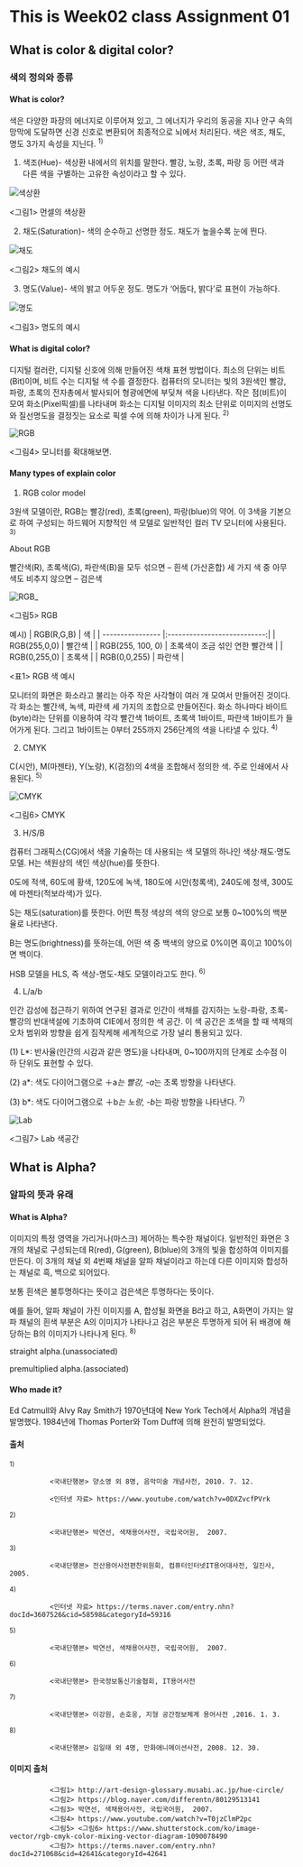# This is Week02 class Assignment 01
## What is color & digital color?
### 색의 정의와 종류

#### What is color?

색은 다양한 파장의 에너지로 이루어져 있고, 그 에너지가 우리의 동공을 지나 안구 속의 망막에 도달하면 신경 신호로 변환되어 최종적으로 뇌에서 처리된다.
색은 색조, 채도, 명도 3가지 속성을 지닌다. <sup>1)</sup>

1. 색조(Hue)- 색상환 내에서의 위치를 말한다. 빨강, 노랑, 초록, 파랑 등 어떤 색과 다른 색을 구별하는 고유한 속성이라고 할 수 있다.

![색상환](https://user-images.githubusercontent.com/70870803/93597174-96c4b900-f9f5-11ea-9cd4-d74f6c591064.jpg)
  
  <그림1> 먼셀의 색상환




2. 채도(Saturation)- 색의 순수하고 선명한 정도. 채도가 높을수록 눈에 띈다. 

![채도](https://user-images.githubusercontent.com/70870803/93597431-033fb800-f9f6-11ea-99c6-b03f7e9c3ce4.JPG)
  
  <그림2> 채도의 예시




3. 명도(Value)- 색의 밝고 어두운 정도. 명도가 ‘어둡다, 밝다’로 표현이 가능하다. 

![명도](https://user-images.githubusercontent.com/70870803/93597440-05a21200-f9f6-11ea-9bba-85f23f4f4e90.JPG)
  
  <그림3> 명도의 예시



#### What is digital color?

디지털 컬러란, 디지털 신호에 의해 만들어진 색채 표현 방법이다. 
최소의 단위는 비트(Bit)이며, 비트 수는 디지털 색 수를 결정한다. 
컴퓨터의 모니터는 빛의 3원색인 빨강, 파랑, 초록의 전자총에서 발사되어 형광에면에 부딪쳐 색을 나타낸다. 
작은 점(비트)이 모여 화소(Pixel픽셀)를 나타내며 화소는 디지털 이미지의 최소 단위로 이미지의 선명도와 질선명도을 결정짓는 요소로 픽셀 수에 의해 차이가 나게 된다. <sup>2)</sup>

![RGB](https://user-images.githubusercontent.com/70870803/93599723-8b738c80-f9f9-11ea-8f9a-01ddfc2d1a86.JPG)

   <그림4> 모니터를 확대해보면.


#### Many types of explain color

1. RGB color model

3원색 모델이란, RGB는 빨강(red), 초록(green), 파랑(blue)의 약어. 이 3색을 기본으로 하여 구성되는 하드웨어 지향적인 색 모델로 일반적인 컬러 TV 모니터에 사용된다. <sup>3)</sup>

About RGB

빨간색(R), 초록색(G), 파란색(B)을 모두 섞으면 – 흰색 (가산혼합) 
세 가지 색 중 아무 색도 비추지 않으면 – 검은색

![RGB_](https://user-images.githubusercontent.com/70870803/93600689-ff626480-f9fa-11ea-9509-2b2009a665cb.JPG)

   <그림5> RGB


예시)
| RGB(R,G,B)       |  색                         | 
| ---------------- |:---------------------------:|
| RGB(255,0,0)     | 빨간색                       | 
| RGB(255, 100, 0) | 초록색이 조금 섞인 연한 빨간색 |
| RGB(0,255,0)     | 초록색                       |
| RGB(0,0,255)     | 파란색                       |
      
   <표1> RGB 색 예시      
      
모니터의 화면은 화소라고 불리는 아주 작은 사각형이 여러 개 모여서 만들어진 것이다. 
각 화소는 빨간색, 녹색, 파란색 세 가지의 조합으로 만들어진다.
화소 하나마다 바이트(byte)라는 단위를 이용하여 각각 빨간색 1바이트, 초록색 1바이트, 파란색 1바이트가 들어가게 된다. 그리고 1바이트는 0부터 255까지 256단계의 색을 나타낼 수 있다. <sup>4)</sup>

2. CMYK

C(시안), M(마젠타), Y(노랑), K(검정)의 4색을 조합해서 정의한 색.
주로 인쇄에서 사용된다. <sup>5)</sup>

![CMYK](https://user-images.githubusercontent.com/70870803/93600697-01c4be80-f9fb-11ea-9672-d1fb446e2e60.JPG)

   <그림6> CMYK
   

3. H/S/B

컴퓨터 그래픽스(CG)에서 색을 기술하는 데 사용되는 색 모델의 하나인 색상·채도·명도 모델. 
H는 색원상의 색인 색상(hue)를 뜻한다.

0도에 적색, 60도에 황색, 120도에 녹색, 180도에 시안(청록색), 240도에 청색, 300도에 마젠타(적보라색)가 있다. 

S는 채도(saturation)를 뜻한다. 어떤 특정 색상의 색의 양으로 보통 0~100%의 백분율로 나타낸다. 

B는 명도(brightness)를 뜻하는데, 어떤 색 중 백색의 양으로 0%이면 흑이고 100%이면 백이다. 

HSB 모델을 HLS, 즉 색상-명도-채도 모델이라고도 한다. <sup>6)</sup>


4. L/a/b

인간 감성에 접근하기 위하여 연구된 결과로 인간이 색채를 감지하는 노랑-파랑, 초록-빨강의 반대색설에 기초하여 CIE에서 정의한 색 공간. 
이 색 공간은 조색을 할 때 색채의 오차 범위와 방향을 쉽게 짐작케해 세계적으로 가장 널리 통용되고 있다. 

(1) L*: 반사율(인간의 시감과 같은 명도)을 나타내며, 0~100까지의 단계로 소수점 이하 단위도 표현할 수 있다.

(2) a*: 색도 다이어그램으로 ＋a*는 빨강, -a*는 초록 방향을 나타낸다.

(3) b*: 색도 다이어그램으로 ＋b*는 노랑, -b*는 파랑 방향을 나타낸다. <sup>7)</sup>


![Lab](https://user-images.githubusercontent.com/70870803/93602352-7a2c7f00-f9fd-11ea-8dd3-a1d39b588011.jpg)

   <그림7> Lab 색공간
   
   
## What is Alpha?
### 알파의 뜻과 유래

#### What is Alpha?

이미지의 특정 영역을 가리거나(마스크) 제어하는 특수한 채널이다. 
일반적인 화면은 3개의 채널로 구성되는데 R(red), G(green), B(blue)의 3개의 빛을 합성하여 이미지를 만든다. 
이 3개의 채널 외 4번째 채널을 알파 채널이라고 하는데 다른 이미지와 합성하는 채널로 흑, 백으로 되어있다. 

보통 흰색은 불투명하다는 뜻이고 검은색은 투명하다는 뜻이다.

예를 들어, 알파 채널이 가진 이미지를 A, 합성될 화면을 B라고 하고, 
A화면이 가지는 알파 채널의 흰색 부분은 A의 이미지가 나타나고 검은 부분은 투명하게 되어 뒤 배경에 해당하는 B의 이미지가 나타나게 된다. <sup>8)</sup>

straight alpha.(unassociated) 

premultiplied alpha.(associated)

#### Who made it?

Ed Catmull와 Alvy Ray Smith가 1970년대에 New York Tech에서 Alpha의 개념을 발명했다.
1984년에 Thomas Porter와 Tom Duff에 의해 완전히 발명되었다.


#### 출처
<sup>1)</sup>
              
              <국내단행본> 양소영 외 8명, 음악미술 개념사전, 2010. 7. 12.

              <인터넷 자료> https://www.youtube.com/watch?v=0DXZvcfPVrk

<sup>2)</sup> 

              <국내단행본> 박연선, 색채용어사전, 국립국어원,  2007.

<sup>3)</sup> 

              <국내단행본> 전산용어사전편찬위원회, 컴퓨터인터넷IT용어대사전, 일진사, 2005.

<sup>4)</sup> 
              
              <인터넷 자료> https://terms.naver.com/entry.nhn?docId=3607526&cid=58598&categoryId=59316

<sup>5)</sup> 
              
              <국내단행본> 박연선, 색채용어사전, 국립국어원,  2007.

<sup>6)</sup> 
              
              <국내단행본> 한국정보통신기술협회, IT용어사전

<sup>7)</sup> 
              
              <국내단행본> 이강원, 손호웅, 지형 공간정보체계 용어사전 ,2016. 1. 3.

<sup>8)</sup> 
              
              <국내단행본> 김일태 외 4명, 만화애니메이션사전, 2008. 12. 30.
              
#### 이미지 출처

              <그림1> http://art-design-glossary.musabi.ac.jp/hue-circle/
              <그림2> https://blog.naver.com/differentn/80129513141
              <그림3> 박연선, 색채용어사전, 국립국어원,  2007.
              <그림4> https://www.youtube.com/watch?v=T0jzClmP2pc
              <그림5> <그림6> https://www.shutterstock.com/ko/image-vector/rgb-cmyk-color-mixing-vector-diagram-1090078490
              <그림7> https://terms.naver.com/entry.nhn?docId=271068&cid=42641&categoryId=42641
